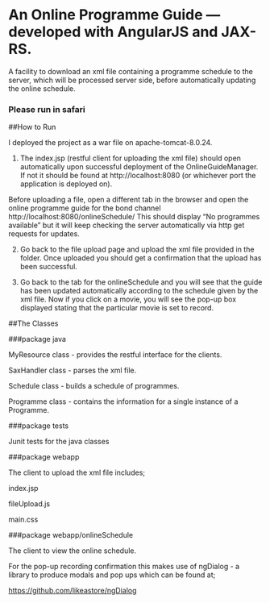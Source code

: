 # An Online Programme Guide — developed with AngularJS and JAX-RS.

A facility to download an xml file containing a programme schedule to the server, which will be processed server side, before automatically updating the online schedule.

### **Please run in safari**

##How to Run

I deployed the project as a war file on apache-tomcat-8.0.24. 

1) The index.jsp (restful client for uploading the xml file) should open automatically upon successful deployment of the OnlineGuideManager. If not it should be found at http://localhost:8080 (or whichever port the application is deployed on). 

Before uploading a file, open a different tab in the browser and open the online programme guide for the bond channel http://localhost:8080/onlineSchedule/
This should display “No programmes available” but it will keep checking the server automatically via http get requests for updates.

2) Go back to the file upload page and upload the xml file provided in the folder. Once uploaded you should get a confirmation that the upload has been successful. 

3) Go back to the tab for the onlineSchedule and you will see that the guide has been updated automatically according to the schedule given by the xml file. Now if you click on a movie, you will see the pop-up box displayed stating that the particular movie is set to record.

##The Classes

###package java

MyResource class - provides the restful interface for the clients.

SaxHandler class - parses the xml file.

Schedule class - builds a schedule of programmes.

Programme class - contains the information for a single instance of a Programme.

###package tests

Junit tests for the java classes

###package webapp

The client to upload the xml file includes;


index.jsp

fileUpload.js

main.css


###package webapp/onlineSchedule

The client to view the online schedule.

For the pop-up recording confirmation this makes use of ngDialog - a library to produce modals and pop ups which can be found at;

https://github.com/likeastore/ngDialog





